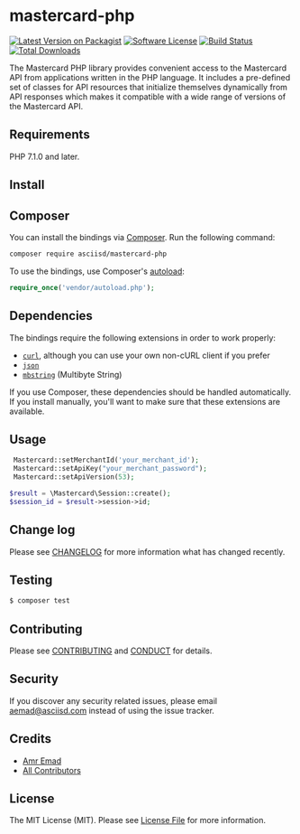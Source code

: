 # mastercard-php

[![Latest Version on Packagist][ico-version]][link-packagist]
[![Software License][ico-license]](LICENSE.md)
[![Build Status][ico-travis]][link-travis]
[![Total Downloads][ico-downloads]][link-downloads]

The Mastercard PHP library provides convenient access to the Mastercard API from applications written in the PHP language. 
It includes a pre-defined set of classes for API resources that initialize themselves dynamically from API responses which 
makes it compatible with a wide range of versions of the Mastercard API.

## Requirements

PHP 7.1.0 and later.

## Install

## Composer

You can install the bindings via [Composer](http://getcomposer.org/). Run the following command:

```bash
composer require asciisd/mastercard-php
```

To use the bindings, use Composer's [autoload](https://getcomposer.org/doc/01-basic-usage.md#autoloading):

```php
require_once('vendor/autoload.php');
```

## Dependencies

The bindings require the following extensions in order to work properly:

- [`curl`](https://secure.php.net/manual/en/book.curl.php), although you can use your own non-cURL client if you prefer
- [`json`](https://secure.php.net/manual/en/book.json.php)
- [`mbstring`](https://secure.php.net/manual/en/book.mbstring.php) (Multibyte String)

If you use Composer, these dependencies should be handled automatically. If you install manually, you'll want to make sure that these extensions are available.

## Usage

``` php
 Mastercard::setMerchantId('your_merchant_id');
 Mastercard::setApiKey("your_merchant_password");
 Mastercard::setApiVersion(53);

$result = \Mastercard\Session::create();
$session_id = $result->session->id;
```

## Change log

Please see [CHANGELOG](CHANGELOG.md) for more information what has changed recently.

## Testing

``` bash
$ composer test
```

## Contributing

Please see [CONTRIBUTING](CONTRIBUTING.md) and [CONDUCT](CONDUCT.md) for details.

## Security

If you discover any security related issues, please email aemad@asciisd.com instead of using the issue tracker.

## Credits

- [Amr Emad][link-author]
- [All Contributors][link-contributors]

## License

The MIT License (MIT). Please see [License File](LICENSE.md) for more information.

[ico-version]: https://img.shields.io/packagist/v/asciisd/mastercard-php.svg?style=flat-square
[ico-license]: https://img.shields.io/badge/license-MIT-brightgreen.svg?style=flat-square
[ico-travis]: https://img.shields.io/travis/asciisd/mastercard-php/master.svg?style=flat-square
[ico-downloads]: https://img.shields.io/packagist/dt/asciisd/mastercard-php.svg?style=flat-square

[link-packagist]: https://packagist.org/packages/asciisd/mastercard-php
[link-travis]: https://travis-ci.org/asciisd/mastercard-php
[link-downloads]: https://packagist.org/packages/asciisd/mastercard-php
[link-author]: https://github.com/amead
[link-contributors]: ../../contributors
